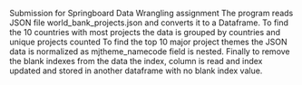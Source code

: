 Submission for Springboard Data Wrangling assignment
The program reads JSON file world_bank_projects.json and converts it to a Dataframe.
To find the 10 countries with most projects the data is grouped by countries and unique projects counted
To find the top 10 major project themes the JSON data is normalized as mjtheme_namecode field is nested.
Finally to remove the blank indexes from the data the index, column is read and index updated and stored in another dataframe with no blank index value.
